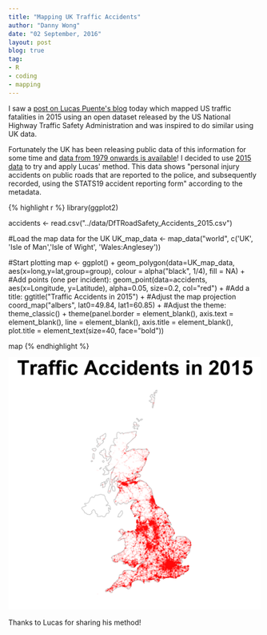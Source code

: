 ```yaml
---
title: "Mapping UK Traffic Accidents"
author: "Danny Wong"
date: "02 September, 2016"
layout: post
blog: true
tag:
- R
- coding
- mapping
---
```


I saw a [post on Lucas Puente's blog](http://lucaspuente.github.io/notes/2016/09/01/Mapping_Traffic_Fatalities) today which mapped US traffic fatalities in 2015 using an open dataset released by the US National Highway Traffic Safety Administration and was inspired to do similar using UK data. 

Fortunately the UK has been releasing public data of this information for some time and [data from 1979 onwards is available](https://data.gov.uk/dataset/road-accidents-safety-data)! I decided to use [2015 data](http://data.dft.gov.uk/road-accidents-safety-data/DfTRoadSafety_2015.zip) to try and apply Lucas' method. This data shows "personal injury accidents on public roads that are reported to the police, and subsequently recorded, using the STATS19 accident reporting form" according to the metadata.


{% highlight r %}
library(ggplot2)

accidents <- read.csv("../data/DfTRoadSafety_Accidents_2015.csv")

#Load the map data for the UK
UK_map_data <- map_data("world", c('UK', 'Isle of Man','Isle of Wight', 'Wales:Anglesey'))

#Start plotting
map <- ggplot() + 
  geom_polygon(data=UK_map_data, aes(x=long,y=lat,group=group), colour = alpha("black", 1/4), fill = NA) +
  #Add points (one per incident):
  geom_point(data=accidents, aes(x=Longitude, y=Latitude), alpha=0.05, size=0.2, col="red") +
  #Add a title:
  ggtitle("Traffic Accidents in 2015") +
  #Adjust the map projection
  coord_map("albers", lat0=49.84, lat1=60.85) +
  #Adjust the theme:
  theme_classic() +
  theme(panel.border = element_blank(),
        axis.text = element_blank(),
        line = element_blank(),
        axis.title = element_blank(),
        plot.title = element_text(size=40, face="bold"))

map
{% endhighlight %}

![center](/figures/2016-09-02-Mapping-UK-Traffic-Accidents/unnamed-chunk-1-1.png)

Thanks to Lucas for sharing his method! 
